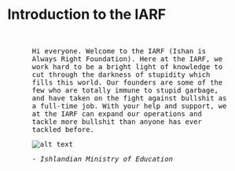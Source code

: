 # Introduction to the IARF
<div style='margin: 50px; font-family: "Papyrus", "Copperplate", monospace;'>
Hi everyone. Welcome to the IARF (Ishan is Always Right Foundation). Here at the IARF, we work hard to be a bright light of knowledge to cut through the darkness of stupidity which fills this world. Our founders are some of the few who are totally immune to stupid garbage, and have taken on the fight against bullshit as a full-time job. With your help and support, we at the IARF can expand our operations and tackle more bullshit than anyone has ever tackled before.

![alt text](/static/articles/intro/Education.png)

*- Ishlandian Ministry of Education*
</div>